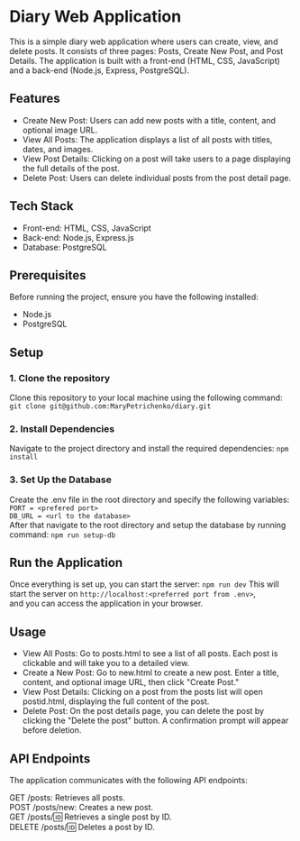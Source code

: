 # Diary Web Application
This is a simple diary web application where users can create, view, and delete posts. It consists of three pages: Posts, Create New Post, and Post Details. The application is built with a front-end (HTML, CSS, JavaScript) and a back-end (Node.js, Express, PostgreSQL).
## Features
- Create New Post: Users can add new posts with a title, content, and optional image URL.
- View All Posts: The application displays a list of all posts with titles, dates, and images.
- View Post Details: Clicking on a post will take users to a page displaying the full details of the post.
- Delete Post: Users can delete individual posts from the post detail page.

## Tech Stack
- Front-end: HTML, CSS, JavaScript
- Back-end: Node.js, Express.js
- Database: PostgreSQL

## Prerequisites
Before running the project, ensure you have the following installed:
- Node.js
- PostgreSQL

## Setup
### 1. Clone the repository
Clone this repository to your local machine using the following command:
`git clone git@github.com:MaryPetrichenko/diary.git`
### 2. Install Dependencies
Navigate to the project directory and install the required dependencies:
`npm install`
### 3. Set Up the Database
Create the .env file in the root directory and specify the following variables:  
`PORT = <prefered port>`  
`DB_URL = <url to the database>`  
After that navigate to the root directory and setup the database by running command:
`npm run setup-db`  
## Run the Application
Once everything is set up, you can start the server:  `npm run dev`
This will start the server on `http://localhost:<preferred port from .env>`,   
and you can access the application in your browser.
## Usage
- View All Posts: Go to posts.html to see a list of all posts. Each post is clickable and will take you to a detailed view.
- Create a New Post: Go to new.html to create a new post. Enter a title, content, and optional image URL, then click "Create Post."
- View Post Details: Clicking on a post from the posts list will open postid.html, displaying the full content of the post.
- Delete Post: On the post details page, you can delete the post by clicking the "Delete the post" button. A confirmation prompt will appear before deletion.
## API Endpoints
The application communicates with the following API endpoints:

GET /posts: Retrieves all posts.  
POST /posts/new: Creates a new post.  
GET /posts/:id: Retrieves a single post by ID.  
DELETE /posts/:id: Deletes a post by ID.


